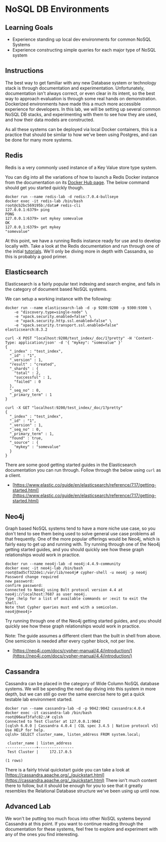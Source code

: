 # NoSQL DB Environments

## Learning Goals

- Experience standing up local dev environments for common NoSQL Systems
- Experience constructing simple queries for each major type of NoSQL system

## Instructions

The best way to get familiar with any new Database system or technology stack is through documentation and experimentation. Unfortunately,
documentation isn't always correct, or even clear in its intent, so the best way to approach evaluation is through some real hands on demonstration. Dockerized environments
have made this a much more accessible experience for developers.
In this lab, we will be setting up several common NoSQL DB stacks, and experimenting with them to see how they are used,
and how their data models are constructed.

As all these systems can be deployed via local Docker containers, this is a practice that should be similar to how we've
been using Postgres, and can be done for many more systems.

## Redis

Redis is a very commonly used instance of a Key Value store type system.

You can dig into all the variations of how to launch a Redis Docker instance from the documentation on its [Docker Hub page](https://hub.docker.com/_/redis). The below command should get you started quickly though.

``` shell
docker run --name redis-lab -d redis:7.0.4-bullseye
docker exec -it redis-lab /bin/bash
root@cb2bc569195b:/data# redis-cli
127.0.0.1:6379> ping
PONG
127.0.0.1:6379> set mykey somevalue
OK
127.0.0.1:6379> get mykey
"somevalue"
```

At this point, we have a running Redis instance ready for use and to develop locally with. Take a look at the Redis documentation and run through one of the initial 
[tutorials](https://redis.io/docs/manual/data-types/data-types-tutorial/). We'll only be diving more in depth with Cassandra, so this is probably a good primer.


## Elasticsearch

Elasticsearch is a fairly popular text indexing and search engine, and falls in the category of document based NoSQL systems.

We can setup a working instance with the following:

``` shell
docker run --name elasticsearch-lab -d -p 9200:9200 -p 9300:9300 \
    -e "discovery.type=single-node" \
    -e "xpack.security.enabled=false" \
    -e "xpack.security.http.ssl.enabled=false" \
    -e "xpack.security.transport.ssl.enabled=false" elasticsearch:8.3.2

curl -X POST "localhost:9200/test_index/_doc/1?pretty" -H 'Content-Type: application/json' -d '{ "mykey": "somevalue" }'
{
  "_index" : "test_index",
  "_id" : "1",
  "_version" : 1,
  "result" : "created",
  "_shards" : {
    "total" : 2,
    "successful" : 1,
    "failed" : 0
  },
  "_seq_no" : 0,
  "_primary_term" : 1
}

curl -X GET "localhost:9200/test_index/_doc/1?pretty"
{
  "_index" : "test_index",
  "_id" : "1",
  "_version" : 1,
  "_seq_no" : 0,
  "_primary_term" : 1,
  "found" : true,
  "_source" : {
    "mykey" : "somevalue"
  }
}
```

There are some good getting started guides in the Elasticsearch documentation you can run through. Follow through the below using `curl` as a client.

- [https://www.elastic.co/guide/en/elasticsearch/reference/7.17/getting-started.html](https://www.elastic.co/guide/en/elasticsearch/reference/7.17/getting-started.html)


## Neo4j

Graph based NoSQL systems tend to have a more niche use case, so you don't tend to see them being used to solve
general use case problems all that frequently.
One of the more popular offerings would be Neo4j, which is fairly easy to get up and running with. Try running through
one of the Neo4j getting started guides, and you should quickly see how these graph relationships would work in practice.


``` shell
docker run --name neo4j-lab -d neo4j:4.4.9-community
docker exec -it neo4j-lab /bin/bash
root@3ad5cf322de1:/var/lib/neo4j# cypher-shell -u neo4j -p neo4j
Password change required
new password:
confirm password: 
Connected to Neo4j using Bolt protocol version 4.4 at neo4j://localhost:7687 as user neo4j.
Type :help for a list of available commands or :exit to exit the shell.
Note that Cypher queries must end with a semicolon.
neo4j@neo4j> 
```

Try running through one of the Neo4j getting started guides, and you should quickly see how these graph relationships would work in practice.

Note: The guide assumes a different client than the built in shell from above. One semicolon is needed after every cypher block, not per line.

- [https://neo4j.com/docs/cypher-manual/4.4/introduction/](https://neo4j.com/docs/cypher-manual/4.4/introduction/)


## Cassandra

Cassandra can be placed in the category of Wide Column NoSQL database systems. We will be spending the next day
diving into this system in more depth, but we can still go over the same exercise here to get a quick testable lab environment
started. 

``` shell
docker run --name cassandra-lab -d -p 9042:9042 cassandra:4.0.4
docker exec -it cassandra-lab /bin/bash
root@96eaf3fafc82:/# cqlsh
Connected to Test Cluster at 127.0.0.1:9042
[cqlsh 6.0.0 | Cassandra 4.0.4 | CQL spec 3.4.5 | Native protocol v5]
Use HELP for help.
cqlsh> SELECT cluster_name, listen_address FROM system.local;

 cluster_name | listen_address
--------------+----------------
 Test Cluster |     172.17.0.5

(1 rows)
```

There is a fairly trivial quickstart guide you can take a look at [https://cassandra.apache.org/_/quickstart.html](https://cassandra.apache.org/_/quickstart.html)
There isn't much content there to follow, but it should be enough for you to see that it greatly resembles the Relational
Database structure we've been using up until now.


## Advanced Lab

We won't be putting too much focus into other NoSQL systems beyond Cassandra at this point. If you want to continue reading through
the documentation for these systems, feel free to explore and experiment with any of the ones you find interesting.

